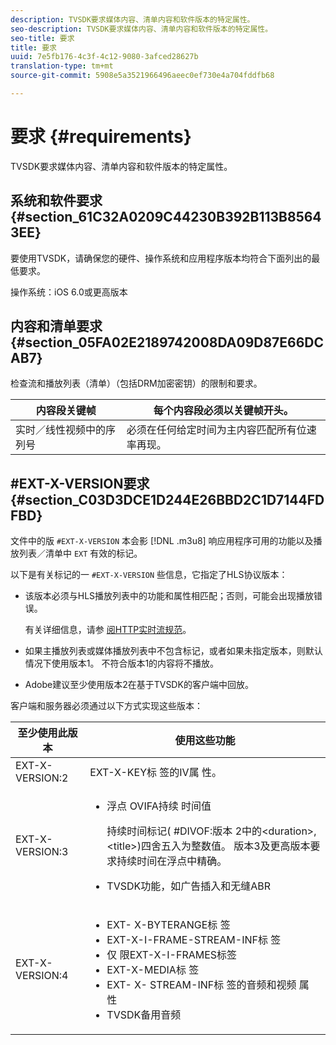 ```yaml
---
description: TVSDK要求媒体内容、清单内容和软件版本的特定属性。
seo-description: TVSDK要求媒体内容、清单内容和软件版本的特定属性。
seo-title: 要求
title: 要求
uuid: 7e5fb176-4c3f-4c12-9080-3afced28627b
translation-type: tm+mt
source-git-commit: 5908e5a3521966496aeec0ef730e4a704fddfb68

---
```



# 要求 {#requirements}

TVSDK要求媒体内容、清单内容和软件版本的特定属性。

## 系统和软件要求 {#section_61C32A0209C44230B392B113B85643EE}

要使用TVSDK，请确保您的硬件、操作系统和应用程序版本均符合下面列出的最低要求。

操作系统：iOS 6.0或更高版本

## 内容和清单要求 {#section_05FA02E2189742008DA09D87E66DCAB7}

检查流和播放列表（清单）（包括DRM加密密钥）的限制和要求。

| 内容段关键帧 | 每个内容段必须以关键帧开头。 |
|---|---|
| 实时／线性视频中的序列号 | 必须在任何给定时间为主内容匹配所有位速率再现。 |

## #EXT-X-VERSION要求 {#section_C03D3DCE1D244E26BBD2C1D7144FDFBD}

文件中的版 `#EXT-X-VERSION` 本会影 [!DNL .m3u8] 响应用程序可用的功能以及播放列表／清单中 `EXT` 有效的标记。

以下是有关标记的一 `#EXT-X-VERSION` 些信息，它指定了HLS协议版本：

* 该版本必须与HLS播放列表中的功能和属性相匹配；否则，可能会出现播放错误。

   有关详细信息，请参 [阅HTTP实时流规范](https://datatracker.ietf.org/doc/draft-pantos-http-live-streaming/?include_text=1)。
* 如果主播放列表或媒体播放列表中不包含标记，或者如果未指定版本，则默认情况下使用版本1。 不符合版本1的内容将不播放。
* Adobe建议至少使用版本2在基于TVSDK的客户端中回放。

客户端和服务器必须通过以下方式实现这些版本：

<table id="table_62EB98EDD9DE49EC84CB1C7D59BC40E6"> 
 <thead> 
  <tr> 
   <th colname="1" class="entry"> 至少使用此版本 </th> 
   <th colname="2" class="entry"> 使用这些功能 </th> 
  </tr> 
 </thead>
 <tbody> 
  <tr> 
   <td colname="1"> <span class="codeph"> EXT-X-VERSION:2 </span> </td> 
   <td colname="2"> EXT-X-KEY标 <span class="codeph"> 签的IV属 </span> 性。 </td> 
  </tr> 
  <tr> 
   <td colname="1"> <span class="codeph"> EXT-X-VERSION:3 </span> </td> 
   <td colname="2"> 
    <ul id="ul_C9500D3F934848639C204BF248F139FF"> 
     <li id="li_535A7E3FABCB46FE872A7EA5DE2A1784">浮点 <span class="codeph"> OVIFA持续 </span> 时间值 <p>持续时间标记( <span class="codeph"> #DIVOF:版本 </span>2中的&lt;duration&gt;,&lt;title&gt;)四舍五入为整数值。 版本3及更高版本要求持续时间在浮点中精确。 </p> </li> 
     <li id="li_8DF5E91F1D5D4E19894595E1FE0A5EDE"> TVSDK功能，如广告插入和无缝ABR </li> 
    </ul> </td> 
  </tr> 
  <tr> 
   <td colname="1"> <p> <span class="codeph"> EXT-X-VERSION:4 </span> </p> </td> 
   <td colname="2"> <p> 
     <ul id="ul_99E24D013E3141308B5A57446A9B8033"> 
      <li id="li_F36E65ADD2CA451C82FF18DBD5667927">EXT- <span class="codeph"> X-BYTERANGE标 </span> 签 </li> 
      <li id="li_8C653168A7B84D11AC233E7548A8D2EF"><span class="codeph"> EXT-X-I-FRAME-STREAM-INF标 </span> 签 </li> 
      <li id="li_2922B34717CB4F6189068529CDBE6D10">仅 <span class="codeph"> 限EXT-X-I-FRAMES标签 </span> </li> 
      <li id="li_D015D78E217641D7867EB509E9F9EEE2"><span class="codeph"> EXT-X-MEDIA标 </span> 签 </li> 
      <li id="li_CA068EA381984F5497FE67617CA8BB34">EXT- <span class="codeph"> X- </span> STREAM-INF标 <span class="codeph"> 签的音频和视频 </span> 属 <span class="codeph"></span> 性 </li> 
      <li id="li_EE78CC7D194A4EB2897F9AE8E4B081B8"> TVSDK备用音频 </li> 
     </ul> </p> </td> 
  </tr> 
 </tbody> 
</table>

